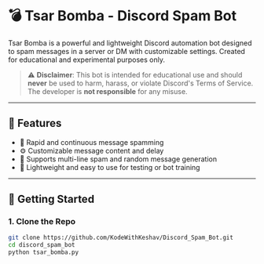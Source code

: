 # 💣 Tsar Bomba - Discord Spam Bot

Tsar Bomba is a powerful and lightweight Discord automation bot designed to spam messages in a server or DM with customizable settings. Created for educational and experimental purposes only.

> ⚠️ **Disclaimer**: This bot is intended for educational use and should **never** be used to harm, harass, or violate Discord's Terms of Service. The developer is **not responsible** for any misuse.

---

## 🧠 Features

- 🔁 Rapid and continuous message spamming
- ⚙️ Customizable message content and delay
- 💬 Supports multi-line spam and random message generation
- 🧪 Lightweight and easy to use for testing or bot training

---

## 🚀 Getting Started

### 1. Clone the Repo

```bash
git clone https://github.com/KodeWithKeshav/Discord_Spam_Bot.git
cd discord_spam_bot
python tsar_bomba.py
